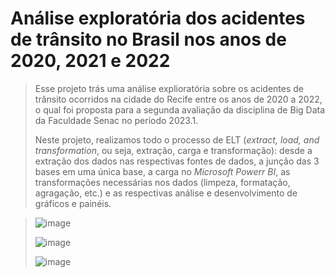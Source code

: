 # Análise exploratória dos acidentes de trânsito no Brasil nos anos de 2020, 2021 e 2022

> Esse projeto trás uma análise explioratória sobre os acidentes de trânsito ocorridos na cidade do Recife entre os anos de 2020 a 2022, o qual foi proposta para a segunda avaliação da disciplina de Big Data da Faculdade Senac no período 2023.1.
>
> Neste projeto, realizamos todo o processo de ELT (*extract, load, and transformation*, ou seja, extração, carga e transformação): desde a extração dos dados nas respectivas fontes de dados, a junção das 3 bases em uma única base, a carga no *Microsoft Powerr BI*, as transformações necessárias nos dados (limpeza, formatação, agragação, etc.) e as respectivas análise e desenvolvimento de gráficos e painéis.

> ![image](https://github.com/doramota/Analise-Exploratoria-Transito-Recife-20-21-22/assets/116905222/d7b25d17-0644-4c5c-b0a9-59e7cc3b842f)
>
> ![image](https://github.com/doramota/Analise-Exploratoria-Transito-Recife-20-21-22/assets/116905222/626cdaff-5ffe-4c34-bd15-cab9dd88c430)
> 
> ![image](https://github.com/doramota/Analise-Exploratoria-Transito-Recife-20-21-22/assets/116905222/5b48a7e0-7a3f-4373-bf13-8e068499277d)

